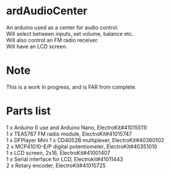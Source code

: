 # ardAudioCenter
An arduino used as a center for audio control.  
Will select between inputs, set volume, balance etc.   
Will also control an FM radio receiver.  
Will have an LCD screen.  

Note
==========
This is a work in progress, and is FAR from complete.  

Parts list
==========
1 x Arduino (I use and Arduino Nano, ElectroKit#41015511)  
1 x TEA5767 FM radio module, ElectroKit#41015747  
1 x DFPlayer Mini 
1 x CD4052B multiplexer, ElectroKit#40360102  
2 x MCP41010-E/P digital potentiometer, ElectroKit#40351010  
1 x LCD screen, 2x16, ElectroKit#41001407  
1 x Serial interface for LCD, Electrokit#41011443  
2 x Rotary encoder, ElectroKit#41015725  

